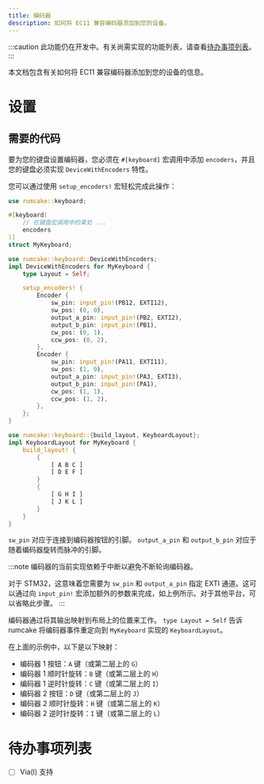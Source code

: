 ```yaml
---
title: 编码器
description: 如何将 EC11 兼容编码器添加到您的设备。
---
```


:::caution
此功能仍在开发中。有关尚需实现的功能列表，请查看[待办事项列表](#待办事项列表)。
:::

本文档包含有关如何将 EC11 兼容编码器添加到您的设备的信息。

# 设置

## 需要的代码

要为您的键盘设置编码器，您必须在 `#[keyboard]` 宏调用中添加 `encoders`，并且您的键盘必须实现 `DeviceWithEncoders` 特性。

您可以通过使用 `setup_encoders!` 宏轻松完成此操作：

```rust ins={5,9-31}
use rumcake::keyboard;

#[keyboard(
    // 在键盘宏调用中的某处 ...
    encoders
)]
struct MyKeyboard;

use rumcake::keyboard::DeviceWithEncoders;
impl DeviceWithEncoders for MyKeyboard {
    type Layout = Self;

    setup_encoders! {
        Encoder {
            sw_pin: input_pin!(PB12, EXTI12),
            sw_pos: (0, 0),
            output_a_pin: input_pin!(PB2, EXTI2),
            output_b_pin: input_pin!(PB1),
            cw_pos: (0, 1),
            ccw_pos: (0, 2),
        },
        Encoder {
            sw_pin: input_pin!(PA11, EXTI11),
            sw_pos: (1, 0),
            output_a_pin: input_pin!(PA3, EXTI3),
            output_b_pin: input_pin!(PA1),
            cw_pos: (1, 1),
            ccw_pos: (1, 2),
        },
    };
}

use rumcake::keyboard::{build_layout, KeyboardLayout};
impl KeyboardLayout for MyKeyboard {
    build_layout! {
        {
            [ A B C ]
            [ D E F ]
        }
        {
            [ G H I ]
            [ J K L ]
        }
    }
}
```

`sw_pin` 对应于连接到编码器按钮的引脚。 `output_a_pin` 和 `output_b_pin` 对应于随着编码器旋转而脉冲的引脚。

:::note
编码器的当前实现依赖于中断以避免不断轮询编码器。

对于 STM32，这意味着您需要为 `sw_pin` 和 `output_a_pin` 指定 EXTI 通道。这可以通过向 `input_pin!` 宏添加额外的参数来完成，如上例所示。对于其他平台，可以省略此步骤。
:::

编码器通过将其输出映射到布局上的位置来工作。
`type Layout = Self` 告诉 rumcake 将编码器事件重定向到 `MyKeyboard` 实现的 `KeyboardLayout`。

在上面的示例中，以下是以下映射：

- 编码器 1 按钮：`A` 键（或第二层上的 `G`）
- 编码器 1 顺时针旋转：`B` 键（或第二层上的 `H`）
- 编码器 1 逆时针旋转：`C` 键（或第二层上的 `I`）
- 编码器 2 按钮：`D` 键（或第二层上的 `J`）
- 编码器 2 顺时针旋转：`H` 键（或第二层上的 `K`）
- 编码器 2 逆时针旋转：`I` 键（或第二层上的 `L`）

# 待办事项列表

- [ ] Via(l) 支持